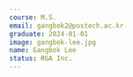 ```yaml
---
course: M.S.
email: gangbok2@postech.ac.kr
graduate: 2024-01-01
image: gangbok-lee.jpg
name: Gangbok Lee
status: RGA Inc.
---
```

